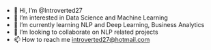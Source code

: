 - 👋 Hi, I’m @Introverted27
- 👀 I’m interested in Data Science and Machine Learning
- 🌱 I’m currently learning NLP and Deep Learning, Business Analytics
- 💞️ I’m looking to collaborate on NLP related projects
- 📫 How to reach me introverted27@hotmail.com

<!---
Introverted27/Introverted27 is a ✨ special ✨ repository because its `README.md` (this file) appears on your GitHub profile.
You can click the Preview link to take a look at your changes.
--->
